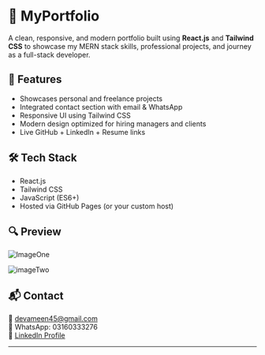 # 💼 MyPortfolio

A clean, responsive, and modern portfolio built using **React.js** and **Tailwind CSS** to showcase my MERN stack skills, professional projects, and journey as a full-stack developer.

## 🚀 Features

- Showcases personal and freelance projects
- Integrated contact section with email & WhatsApp
- Responsive UI using Tailwind CSS
- Modern design optimized for hiring managers and clients
- Live GitHub + LinkedIn + Resume links

## 🛠 Tech Stack

- React.js
- Tailwind CSS
- JavaScript (ES6+)
- Hosted via GitHub Pages (or your custom host)

## 🔍 Preview
![ImageOne](https://github.com/user-attachments/assets/abd56627-4674-4d27-8545-d43f3dbb8eb1)

![imageTwo](https://github.com/user-attachments/assets/6b9c5331-66b7-4281-bef6-03b1d784e6de)


## 📬 Contact

📧 devameen45@gmail.com  
📱 WhatsApp: 03160333276  
🔗 [LinkedIn Profile](https://www.linkedin.com/in/muhammud-ameen123)

---

